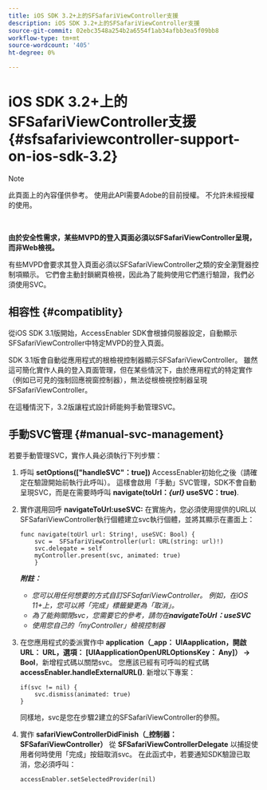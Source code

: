 ```yaml
---
title: iOS SDK 3.2+上的SFSafariViewController支援
description: iOS SDK 3.2+上的SFSafariViewController支援
source-git-commit: 02ebc3548a254b2a6554f1ab34afbb3ea5f09bb8
workflow-type: tm+mt
source-wordcount: '405'
ht-degree: 0%

---
```


# iOS SDK 3.2+上的SFSafariViewController支援 {#sfsafariviewcontroller-support-on-ios-sdk-3.2}

>[!NOTE]
>
>此頁面上的內容僅供參考。 使用此API需要Adobe的目前授權。 不允許未經授權的使用。

</br>


**由於安全性需求，某些MVPD的登入頁面必須以SFSafariViewController呈現，而非Web檢視。**

有些MVPD會要求其登入頁面必須以SFSafariViewController之類的安全瀏覽器控制項顯示。 它們會主動封鎖網頁檢視，因此為了能夠使用它們進行驗證，我們必須使用SVC。

## 相容性 {#compatiblity}

從iOS SDK 3.1版開始，AccessEnabler SDK會根據伺服器設定，自動顯示SFSafariViewController中特定MVPD的登入頁面。

SDK 3.1版會自動從應用程式的根檢視控制器顯示SFSafariViewController。 雖然這可簡化實作人員的登入頁面管理，但在某些情況下，由於應用程式的特定實作（例如已可見的強制回應視窗控制器），無法從根檢視控制器呈現SFSafariViewController。

在這種情況下，3.2版讓程式設計師能夠手動管理SVC。

## 手動SVC管理 {#manual-svc-management}

若要手動管理SVC，實作人員必須執行下列步驟：


1. 呼叫 **setOptions([&quot;handleSVC&quot;：true])** AccessEnabler初始化之後（請確定在驗證開始前執行此呼叫）。 這樣會啟用「手動」SVC管理，SDK不會自動呈現SVC，而是在需要時呼叫 **navigate(toUrl：*{url}* useSVC：true)**.

1. 實作選用回呼 **navigateToUrl:useSVC:** 在實施內，您必須使用提供的URL以SFSafariViewController執行個體建立svc執行個體，並將其顯示在畫面上：

   ```obj-c
   func navigate(toUrl url: String!, useSVC: Bool) {
       svc =  SFSafariViewController(url: URL(string: url)!)
       svc.delegate = self
       myController.present(svc, animated: true)
       }
   ```

   ***附註：***

   - *您可以用任何想要的方式自訂SFSafariViewController。 例如，在iOS 11+上，您可以將「完成」標籤變更為「取消」。*
   - *為了能夠關閉svc，您需要它的參考，請勿在&#x200B;**navigateToUrl：useSVC***
   - *使用您自己的「myController」檢視控制器*


1. 在您應用程式的委派實作中 **application（\_app： UIAapplication，開啟URL： URL，選項： \[UIAapplicationOpenURLOptionsKey： Any\]） -\> Bool**，新增程式碼以關閉svc。 您應該已經有可呼叫的程式碼 **accessEnabler.handleExternalURL()**. 新增以下專案：

   ```obj-c
   if(svc != nil) {
       svc.dismiss(animated: true)
   }
   ```

   同樣地，svc是您在步驟2建立的SFSafariViewController的參照。


1. 實作 **safariViewControllerDidFinish（\_控制器： SFSafariViewController）** 從 **SFSafariViewControllerDelegate** 以捕捉使用者何時使用「完成」按鈕取消svc。 在此函式中，若要通知SDK驗證已取消，您必須呼叫：

   ```obj-c
   accessEnabler.setSelectedProvider(nil)
   ```
